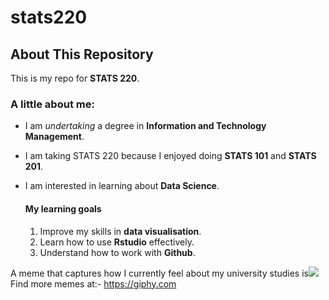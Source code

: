 # stats220
## About This Repository

This is my repo for **STATS 220**. 

### A little about me:

- I am *undertaking* a degree in **Information and Technology Management**.
- I am taking STATS 220 because I enjoyed doing **STATS 101** and **STATS 201**.
- I am interested in learning about **Data Science**.

  #### My learning goals
  1. Improve my skills in **data visualisation**.
  2. Learn how to use **Rstudio** effectively.
  3. Understand how to work with **Github**.

A meme that captures how I currently feel about my university studies is![](https://c.tenor.com/8druEACXtX8AAAAd/tenor.gif)
Find more memes at:- https://giphy.com 
